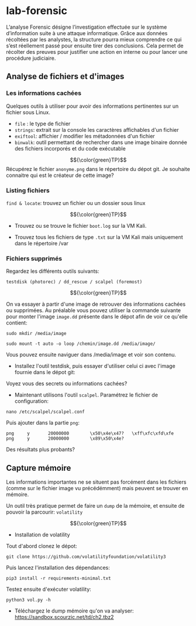# lab-forensic

L’analyse Forensic désigne l’investigation effectuée sur le système d’information suite à une attaque informatique. Grâce aux données récoltées par les analystes, la structure pourra mieux comprendre ce qui s’est réellement passé pour ensuite tirer des conclusions. Cela permet de récolter des preuves pour justifier une action en interne ou pour lancer une procédure judiciaire.

## Analyse de fichiers et d'images

### Les informations cachées

Quelques outils à utiliser pour avoir des informations pertinentes sur un fichier sous Linux.

* `file` : le type de fichier
* `strings`: extrait sur la console les caractères affichables d'un fichier
* `exiftool`: affichier / modifier les métadonnées d'un fichier
* `binwalk`: outil permettant de rechercher dans une image binaire donnée des fichiers incorporés et du code exécutable

$${\color{green}TP}$$
Récupérez le fichier `anonyme.png` dans le répertoire du dépot git. Je souhaite connaitre qui est le créateur de cette image?

### Listing fichiers

`find & locate`: trouvez un fichier ou un dossier sous linux

$${\color{green}TP}$$
* Trouvez ou se trouve le fichier `boot.log` sur la VM Kali.

* Trouvez tous les fichiers de type `.txt` sur la VM Kali mais uniquement dans le répertoire /var

### Fichiers supprimés

Regardez les différents outils suivants:

```
testdisk (photorec) / dd_rescue / scalpel (foremost)
```

$${\color{green}TP}$$

On va essayer à partir d'une image de retrouver des informations cachées ou supprimées.
Au préalable vous pouvez utiliser la commande suivante pour monter l'image `image.dd` présente dans le dépot afin de voir ce qu'elle contient:

```
sudo mkdir /media/image
```

```
sudo mount -t auto -o loop /chemin/image.dd /media/image/
```

Vous pouvez ensuite naviguer dans /media/image et voir son contenu.

* Installez l'outil testdisk, puis essayer d'utiliser celui ci avec l'image fournie dans le dépot git:

Voyez vous des secrets ou informations cachées?
  
* Maintenant utilisons l'outil `scalpel`. Paramétrez le fichier de configuration:

```
nano /etc/scalpel/scalpel.conf
```

Puis ajouter dans la partie `png`:

```
png     y       20000000        \x50\x4e\x47?   \xff\xfc\xfd\xfe
png     y       20000000        \x89\x50\x4e?
```

Des résultats plus probants?


## Capture mémoire

Les informations importantes ne se situent pas forcément dans les fichiers (comme sur le fichier image vu précédémment) mais peuvent se trouver en mémoire.

Un outil très pratique permet de faire un `dump` de la mémoire, et ensuite de pouvoir la parcourir: `volatility`



$${\color{green}TP}$$

* Installation de volatility

Tout d'abord clonez le dépot:
```
git clone https://github.com/volatilityfoundation/volatility3
```

Puis lancez l'installation des dépendances:
```
pip3 install -r requirements-minimal.txt
```

Testez ensuite d'exécuter volatility:
```
python3 vol.py -h
```

* Téléchargez le dump mémoire qu'on va analyser: https://sandbox.scourzic.net/td/ch2.tbz2

